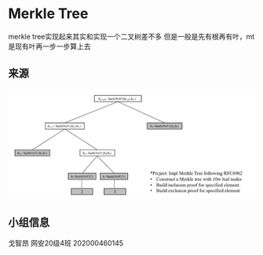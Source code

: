 Merkle Tree
====
merkle tree实现起来其实和实现一个二叉树差不多
但是一般是先有根再有叶，mt是现有叶再一步一步算上去

来源
----
![image](MT.png)

小组信息
----
戈智昂 网安20级4班 202000460145
